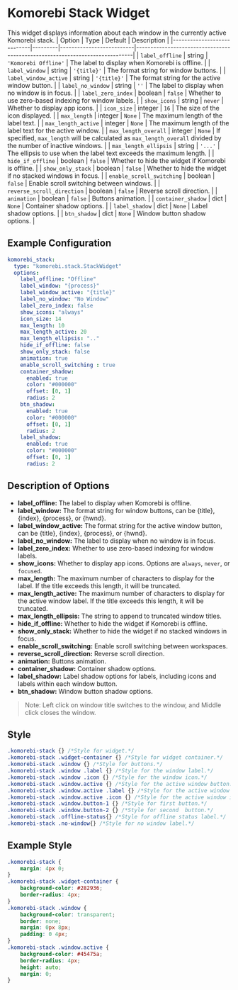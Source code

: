 # Komorebi Stack Widget
This widget displays information about each window in the currently active Komorebi stack.
| Option                     | Type    | Default                  | Description                                                                 |
|----------------------------|---------|--------------------------|-----------------------------------------------------------------------------|
| `label_offline`          | string  | `'Komorebi Offline'`     | The label to display when Komorebi is offline.                              |
| `label_window`    | string  | `'{title}'`              | The format string for window buttons.                                    |
| `label_window_active` | string | `'{title}'`              | The format string for the active window button.                          |
| `label_no_window`       | string  | `''`                     | The label to display when no window is in focus.                                         |
| `label_zero_index`        | boolean | `false`    | Whether to use zero-based indexing for window labels.                    |
| `show_icons`        | string | `never`                                                                  | Whether to display app icons.                                  |
| `icon_size`   | integer | `16`                                                                    | The size of the icon displayed.                              |
| `max_length`        | integer | `None`    | The maximum length of the label text.              |
| `max_length_active`        | integer | `None`    | The maximum length of the label text for the active window.              |
| `max_length_overall`        | integer | `None`    | If specified, `max_length` will be calculated as `max_length_overall` divided by the number of inactive windows.       |
| `max_length_ellipsis`        | string | `'...'`    | The ellipsis to use when the label text exceeds the maximum length.              |
| `hide_if_offline`       | boolean | `false`         | Whether to hide the widget if Komorebi is offline.                          |
| `show_only_stack`       | boolean | `false`         | Whether to hide the widget if no stacked windows in focus.                |
| `enable_scroll_switching` | boolean | `false`      | Enable scroll switching between windows.                                 |
| `reverse_scroll_direction` | boolean | `false`      | Reverse scroll direction.                                                  |
| `animation`  | boolean | `false`      | Buttons animation.                                           |
| `container_shadow`      | dict    | `None`                  | Container shadow options.                                |
| `label_shadow`            | dict    | `None`                  | Label shadow options.                       |
| `btn_shadow`            | dict    | `None`                  | Window button shadow options.                         |

## Example Configuration

```yaml
komorebi_stack:
  type: "komorebi.stack.StackWidget"
  options:
    label_offline: "Offline"
    label_window: "{process}"
    label_window_active: "{title}"
    label_no_window: "No Window"
    label_zero_index: false
    show_icons: "always"
    icon_size: 14
    max_length: 10
    max_length_active: 20
    max_length_ellipsis: ".."
    hide_if_offline: false
    show_only_stack: false
    animation: true
    enable_scroll_switching : true
    container_shadow:
      enabled: true
      color: "#000000"
      offset: [0, 1]
      radius: 2
    btn_shadow:
      enabled: true
      color: "#000000"
      offset: [0, 1]
      radius: 2
    label_shadow:
      enabled: true
      color: "#000000"
      offset: [0, 1]
      radius: 2
```

## Description of Options
- **label_offline:** The label to display when Komorebi is offline.
- **label_window:** The format string for window buttons, can be {title}, {index}, {process}, or {hwnd}.
- **label_window_active:** The format string for the active window button, can be {title}, {index}, {process}, or {hwnd}.
- **label_no_window:** The label to display when no window is in focus.  
- **label_zero_index:** Whether to use zero-based indexing for window labels.
- **show_icons:** Whether to display app icons. Options are `always`, `never`, or `focused`.
- **max_length:** The maximum number of characters to display for the label. If the title exceeds this length, it will be truncated.
- **max_length_active:** The maximum number of characters to display for the active window label. If the title exceeds this length, it will be truncated.
- **max_length_ellipsis:** The string to append to truncated window titles.  
- **hide_if_offline:** Whether to hide the widget if Komorebi is offline.
- **show_only_stack:** Whether to hide the widget if no stacked windows in focus.   
- **enable_scroll_switching:** Enable scroll switching between workspaces.
- **reverse_scroll_direction:** Reverse scroll direction.
- **animation:** Buttons animation.
- **container_shadow:** Container shadow options.
- **label_shadow:** Label shadow options for labels, including icons and labels within each window button.
- **btn_shadow:** Window button shadow options.

> Note:
> Left click on window title switches to the window, and Middle click closes the window.

## Style
```css
.komorebi-stack {} /*Style for widget.*/
.komorebi-stack .widget-container {} /*Style for widget container.*/
.komorebi-stack .window {} /*Style for buttons.*/
.komorebi-stack .window .label {} /*Style for the window label.*/
.komorebi-stack .window .icon {} /*Style for the window icon.*/
.komorebi-stack .window.active {} /*Style for the active window button.*/
.komorebi-stack .window.active .label {} /*Style for the active window label.*/
.komorebi-stack .window.active .icon {} /*Style for the active window icon.*/
.komorebi-stack .window.button-1 {} /*Style for first button.*/
.komorebi-stack .window.button-2 {} /*Style for second  button.*/
.komorebi-stack .offline-status{} /*Style for offline status label.*/
.komorebi-stack .no-window{} /*Style for no window label.*/
```

## Example Style
```css
.komorebi-stack {
    margin: 4px 0;
}
.komorebi-stack .widget-container {
    background-color: #282936; 
    border-radius: 4px;
}
.komorebi-stack .window {
    background-color: transparent;
    border: none;
    margin: 0px 8px;
    padding: 0 4px;
}
.komorebi-stack .window.active {
    background-color: #45475a;
    border-radius: 4px;
    height: auto;
    margin: 0;
}
```
